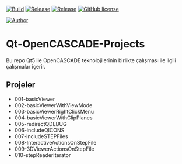 [![Build](https://img.shields.io/badge/platform-linux-brightgreen)](https://github.com/haknkayaa/Qt-OpenCASCADE-Projects)
[![Release](https://img.shields.io/badge/Qt-5.12.3-blue)](https://github.com/haknkayaa/Qt-OpenCASCADE-Projects)
[![Release](https://img.shields.io/badge/OpenCASCADE-OCE%20v0.18.2-blue)](https://github.com/haknkayaa/Qt-OpenCASCADE-Projects)
[![GitHub license](https://img.shields.io/github/license/haknkayaa/step-2-gdml)](https://github.com/haknkayaa/Qt-OpenCASCADE-Projects/blob/master/LICENSE.md)

[![Author](https://img.shields.io/badge/-%40haknkayaa-blue)](https://github.com/haknkayaa)

# Qt-OpenCASCADE-Projects

Bu repo Qt5 ile OpenCASCADE teknolojilerinin birlikte çalışması ile ilgili çalışmalar içerir.

## Projeler

* 001-basicViewer
* 002-basicViewerWithViewMode
* 003-basicViewerRightClickMenu
* 004-basicViewerWithClipPlanes
* 005-redirectQDEBUG
* 006-includeQICONS
* 007-includeSTEPFiles
* 008-InteractiveActionsOnStepFile
* 009-3DViewerActionsOnStepFile
* 010-stepReaderIterator

